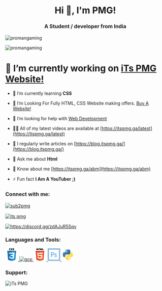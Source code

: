 <h1 align="center">Hi 🙏, I'm PMG!</h1>

<h3 align="center">A Student / developer from India</h3>

<p><img align="center" src="https://github-readme-stats.vercel.app/api/top-langs?username=promangaming&show_icons=true&locale=en&layout=compact" alt="promangaming" /></p>
<p align="left"> <img src="https://komarev.com/ghpvc/?username=promangaming&label=Profile%20views&color=0e75b6&style=flat" alt="promangaming" /> </p>





# 🔭 I’m currently working on [iTs PMG Website!](https://itspmg.ga)

- 🌱 I’m currently learning **CSS**

- 👯 I’m Looking For Fully HTML, CSS Website making offers. [Buy A Website!](https://itspmg.ga/baw)

- 🤝 I’m looking for help with [Web Development](https://itspmg.ga/download/)

- 👨‍💻 All of my latest videos are available at [https://itspmg.ga/latest](https://itspmg.ga/latest)

- 📝 I regularly write articles on [https://blog.itspmg.ga/](https://blog.itspmg.ga/)

- 💬 Ask me about **Html**

- 📄 Know about me [https://itspmg.ga/abm](https://itspmg.ga/abm)

- ⚡ Fun fact **I Am A YouTuber ;)**

<h3 align="left">Connect with me:</h3>

<p align="left">

<a href="https://instagram.com/sub2pmg" target="blank"><img align="center" src="https://raw.githubusercontent.com/rahuldkjain/github-profile-readme-generator/master/src/images/icons/Social/instagram.svg" alt="sub2pmg" height="30" width="40" /></a>

<a href="https://www.youtube.com/c/its pmg" target="blank"><img align="center" src="https://raw.githubusercontent.com/rahuldkjain/github-profile-readme-generator/master/src/images/icons/Social/youtube.svg" alt="its pmg" height="30" width="40" /></a>

<a href="https://discord.gg/https://discord.gg/zdAJuR5Sqv" target="blank"><img align="center" src="https://raw.githubusercontent.com/rahuldkjain/github-profile-readme-generator/master/src/images/icons/Social/discord.svg" alt="https://discord.gg/zdAJuR5Sqv" height="30" width="40" /></a>

</p>

<h3 align="left">Languages and Tools:</h3>

<p align="left"> <a href="https://www.w3schools.com/css/" target="_blank"> <img src="https://raw.githubusercontent.com/devicons/devicon/master/icons/css3/css3-original-wordmark.svg" alt="css3" width="40" height="40"/> </a> <a href="https://cloud.google.com" target="_blank"> <img src="https://www.vectorlogo.zone/logos/google_cloud/google_cloud-icon.svg" alt="gcp" width="40" height="40"/> </a> <a href="https://www.w3.org/html/" target="_blank"> <img src="https://raw.githubusercontent.com/devicons/devicon/master/icons/html5/html5-original-wordmark.svg" alt="html5" width="40" height="40"/> </a> <a href="https://www.photoshop.com/en" target="_blank"> <img src="https://raw.githubusercontent.com/devicons/devicon/master/icons/photoshop/photoshop-line.svg" alt="photoshop" width="40" height="40"/> </a> <a href="https://www.python.org" target="_blank"> <img src="https://raw.githubusercontent.com/devicons/devicon/master/icons/python/python-original.svg" alt="python" width="40" height="40"/> </a> </p>

<h3 align="left">Support:</h3>

<p><a href="https://www.buymeacoffee.com/iTs PMG"> <img align="left" src="https://cdn.buymeacoffee.com/buttons/v2/default-yellow.png" height="50" width="210" alt="iTs PMG" /></a></p><br><br>


